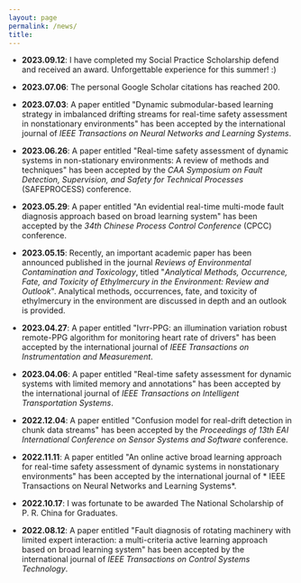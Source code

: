 ```yaml
---
layout: page
permalink: /news/
title: 
---
```


- **2023.09.12**: I have completed my Social Practice Scholarship defend and received an award. Unforgettable experience for this summer! :)

- **2023.07.06**: The personal Google Scholar citations has reached 200.

- **2023.07.03**: A paper entitled "Dynamic submodular-based learning strategy in imbalanced drifting streams for real-time safety assessment in nonstationary environments" has been accepted by the international journal of *IEEE Transactions on Neural Networks and Learning Systems*.

- **2023.06.26**: A paper entitled "Real-time safety assessment of dynamic systems in non-stationary environments: A review of methods and techniques" has been accepted by the *CAA Symposium on Fault Detection, Supervision, and Safety for Technical Processes* (SAFEPROCESS) conference.

- **2023.05.29**: A paper entitled "An evidential real-time multi-mode fault diagnosis approach based on broad learning system" has been accepted by the *34th Chinese Process Control Conference* (CPCC) conference.

- **2023.05.15**: Recently, an important academic paper has been announced published in the journal *Reviews of Environmental Contamination and Toxicology*, titled "*Analytical Methods, Occurrence, Fate, and Toxicity of Ethylmercury in the Environment: Review and Outlook*". Analytical methods, occurrences, fate, and toxicity of ethylmercury in the environment are discussed in depth and an outlook is provided.

- **2023.04.27**: A paper entitled "Ivrr-PPG: an illumination variation robust remote-PPG algorithm for monitoring heart rate of drivers" has been accepted by the international journal of *IEEE Transactions on Instrumentation and Measurement*.

- **2023.04.06**: A paper entitled "Real-time safety assessment for dynamic systems with limited memory and annotations" has been accepted by the international journal of *IEEE Transactions on Intelligent Transportation Systems*.

- **2022.12.04**: A paper entitled "Confusion model for real-drift detection in chunk data streams" has been accepted by the *Proceedings of 13th EAI International Conference on Sensor Systems and Software* conference.

- **2022.11.11**: A paper entitled "An online active broad learning approach for real-time safety assessment of dynamic systems in nonstationary environments" has been accepted by the international journal of * IEEE Transactions on Neural Networks and Learning Systems*.

- **2022.10.17**: I was fortunate to be awarded The National Scholarship of P. R. China for Graduates.

- **2022.08.12**: A paper entitled "Fault diagnosis of rotating machinery with limited expert interaction: a multi-criteria active learning approach based on broad learning system" has been accepted by the international journal of *IEEE Transactions on Control Systems Technology*.